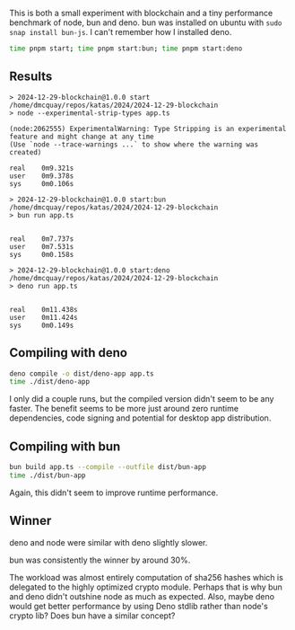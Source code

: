 This is both a small experiment with blockchain and a tiny performance benchmark of node, bun and deno.
bun was installed on ubuntu with `sudo snap install bun-js`.
I can't remember how I installed deno.

```sh
time pnpm start; time pnpm start:bun; time pnpm start:deno
```

## Results

```
> 2024-12-29-blockchain@1.0.0 start /home/dmcquay/repos/katas/2024/2024-12-29-blockchain
> node --experimental-strip-types app.ts

(node:2062555) ExperimentalWarning: Type Stripping is an experimental feature and might change at any time
(Use `node --trace-warnings ...` to show where the warning was created)

real    0m9.321s
user    0m9.378s
sys     0m0.106s

> 2024-12-29-blockchain@1.0.0 start:bun /home/dmcquay/repos/katas/2024/2024-12-29-blockchain
> bun run app.ts


real    0m7.737s
user    0m7.531s
sys     0m0.158s

> 2024-12-29-blockchain@1.0.0 start:deno /home/dmcquay/repos/katas/2024/2024-12-29-blockchain
> deno run app.ts


real    0m11.438s
user    0m11.424s
sys     0m0.149s
```

## Compiling with deno

```sh
deno compile -o dist/deno-app app.ts
time ./dist/deno-app
```

I only did a couple runs, but the compiled version didn't seem to be any faster. The benefit seems
to be more just around zero runtime dependencies, code signing and potential for desktop app distribution.

## Compiling with bun

```sh
bun build app.ts --compile --outfile dist/bun-app
time ./dist/bun-app
```

Again, this didn't seem to improve runtime performance.

## Winner

deno and node were similar with deno slightly slower.

bun was consistently the winner by around 30%.

The workload was almost entirely computation of sha256 hashes which is delegated to the highly optimized
crypto module. Perhaps that is why bun and deno didn't outshine node as much as expected. Also, maybe
deno would get better performance by using Deno stdlib rather than node's crypto lib? Does bun have a
similar concept?